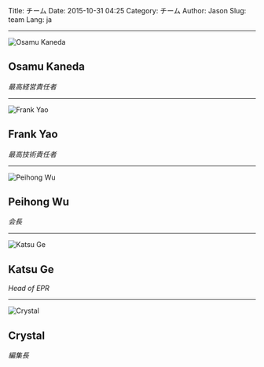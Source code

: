 ﻿Title: チーム
Date: 2015-10-31 04:25
Category: チーム
Author: Jason
Slug: team
Lang: ja

----------------------------------------------

![](/images/osamu-kaneda.jpg "Osamu Kaneda")
## Osamu Kaneda
*最高経営責任者*

----------------------------------------------

![](/images/placeholder.png "Frank Yao")
## Frank Yao
*最高技術責任者*

----------------------------------------------

![](/images/peihong-wu.jpg "Peihong Wu")
## Peihong Wu
*会長*

----------------------------------------------

![](/images/placeholder.png "Katsu Ge")
## Katsu Ge
*Head of EPR*

----------------------------------------------

![](/images/crystal.jpg "Crystal")
## Crystal
*編集長*
